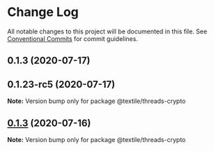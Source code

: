 # Change Log

All notable changes to this project will be documented in this file.
See [Conventional Commits](https://conventionalcommits.org) for commit guidelines.

## 0.1.3 (2020-07-17)



## 0.1.23-rc5 (2020-07-17)

**Note:** Version bump only for package @textile/threads-crypto





## [0.1.3](https://github.com/textileio/js-threads/compare/@textile/threads-crypto@0.1.2...@textile/threads-crypto@0.1.3) (2020-07-16)

**Note:** Version bump only for package @textile/threads-crypto
